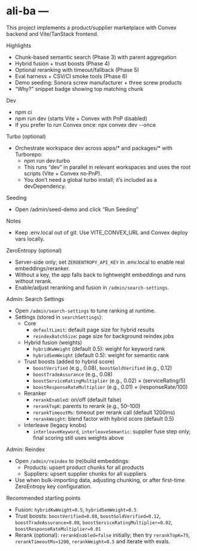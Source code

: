 # ali-ba — 
This project implements a product/supplier marketplace with Convex backend and Vite/TanStack frontend.

Highlights
- Chunk-based semantic search (Phase 3) with parent aggregation
- Hybrid fusion + trust boosts (Phase 4)
- Optional reranking with timeout/fallback (Phase 5)
- Eval harness + CSV/CI smoke tools (Phase 6)
- Demo seeding: Sonora screw manufacturer + three screw products
- “Why?” snippet badge showing top matching chunk

Dev
- npm ci
- npm run dev (starts Vite + Convex with PnP disabled)
- If you prefer to run Convex once: npx convex dev --once

Turbo (optional)
- Orchestrate workspace dev across apps/* and packages/* with Turborepo:
  - npm run dev:turbo
  - This runs “dev” in parallel in relevant workspaces and uses the root scripts (Vite + Convex no‑PnP).
  - You don’t need a global turbo install; it’s included as a devDependency.

Seeding
- Open /admin/seed-demo and click “Run Seeding”

Notes
- Keep .env.local out of git. Use VITE_CONVEX_URL and Convex deploy vars locally.

ZeroEntropy (optional)
- Server‑side only; set `ZEROENTROPY_API_KEY` in .env.local to enable real embeddings/reranker.
- Without a key, the app falls back to lightweight embeddings and runs without rerank.
- Enable/adjust reranking and fusion in `/admin/search-settings`.

Admin: Search Settings
- Open `/admin/search-settings` to tune ranking at runtime.
- Settings (stored in `searchSettings`):
  - Core
    - `defaultLimit`: default page size for hybrid results
    - `reindexBatchSize`: page size for background reindex jobs
  - Hybrid fusion (weights)
    - `hybridKwWeight` (default 0.5): weight for keyword rank
    - `hybridSemWeight` (default 0.5): weight for semantic rank
  - Trust boosts (added to hybrid score)
    - `boostVerified` (e.g., 0.08), `boostGoldVerified` (e.g., 0.12)
    - `boostTradeAssurance` (e.g., 0.08)
    - `boostServiceRatingMultiplier` (e.g., 0.02) × (serviceRating/5)
    - `boostResponseRateMultiplier` (e.g., 0.01) × (responseRate/100)
  - Reranker
    - `rerankEnabled`: on/off (default false)
    - `rerankTopK`: parents to rerank (e.g., 50–100)
    - `rerankTimeoutMs`: timeout per rerank call (default 1200ms)
    - `rerankWeight`: blend factor with hybrid score (default 0.5)
  - Interleave (legacy knobs)
    - `interleaveKeyword`, `interleaveSemantic`: supplier fuse step only; final scoring still uses weights above

Admin: Reindex
- Open `/admin/reindex` to (re)build embeddings:
  - Products: upsert product chunks for all products
  - Suppliers: upsert supplier chunks for all suppliers
- Use when bulk-importing data, adjusting chunking, or after first-time ZeroEntropy key configuration.

Recommended starting points
- Fusion: `hybridKwWeight=0.5`, `hybridSemWeight=0.5`
- Trust boosts: `boostVerified=0.08`, `boostGoldVerified=0.12`, `boostTradeAssurance=0.08`, `boostServiceRatingMultiplier=0.02`, `boostResponseRateMultiplier=0.01`
- Rerank (optional): `rerankEnabled=false` initially; then try `rerankTopK=75`, `rerankTimeoutMs=1200`, `rerankWeight=0.5` and iterate with evals.
